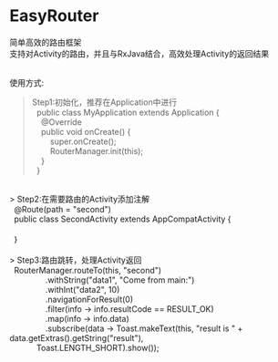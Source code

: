 # EasyRouter
简单高效的路由框架<br>
支持对Activity的路由，并且与RxJava结合，高效处理Activity的返回结果<br><br>

使用方式:<br>
> Step1:初始化，推荐在Application中进行<br>
&nbsp;&nbsp;public class MyApplication extends Application {<br>
&nbsp;&nbsp;&nbsp;&nbsp;@Override<br>
&nbsp;&nbsp;&nbsp;&nbsp;public void onCreate() {<br>
&nbsp;&nbsp;&nbsp;&nbsp;&nbsp;&nbsp;&nbsp;&nbsp;super.onCreate();<br>
&nbsp;&nbsp;&nbsp;&nbsp;&nbsp;&nbsp;&nbsp;&nbsp;RouterManager.init(this);<br>
&nbsp;&nbsp;&nbsp;&nbsp;}<br>
&nbsp;&nbsp;}<br>
<br>
> Step2:在需要路由的Activity添加注解<br>
&nbsp;&nbsp;@Route(path = "second")<br>
&nbsp;&nbsp;public class SecondActivity extends AppCompatActivity {<br>
<br>
&nbsp;&nbsp;｝<br>
<br>
> Step3:路由跳转，处理Activity返回<br>
&nbsp;&nbsp;RouterManager.routeTo(this, "second")<br>
&nbsp;&nbsp;&nbsp;&nbsp;&nbsp;&nbsp;&nbsp;&nbsp;&nbsp;&nbsp;&nbsp;&nbsp;&nbsp;&nbsp;&nbsp;&nbsp;.withString("data1", "Come from main:")<br>
&nbsp;&nbsp;&nbsp;&nbsp;&nbsp;&nbsp;&nbsp;&nbsp;&nbsp;&nbsp;&nbsp;&nbsp;&nbsp;&nbsp;&nbsp;&nbsp;.withInt("data2", 10)<br>
&nbsp;&nbsp;&nbsp;&nbsp;&nbsp;&nbsp;&nbsp;&nbsp;&nbsp;&nbsp;&nbsp;&nbsp;&nbsp;&nbsp;&nbsp;&nbsp;.navigationForResult(0)<br>
&nbsp;&nbsp;&nbsp;&nbsp;&nbsp;&nbsp;&nbsp;&nbsp;&nbsp;&nbsp;&nbsp;&nbsp;&nbsp;&nbsp;&nbsp;&nbsp;.filter(info -> info.resultCode == RESULT_OK)<br>
&nbsp;&nbsp;&nbsp;&nbsp;&nbsp;&nbsp;&nbsp;&nbsp;&nbsp;&nbsp;&nbsp;&nbsp;&nbsp;&nbsp;&nbsp;&nbsp;.map(info -> info.data)<br>
&nbsp;&nbsp;&nbsp;&nbsp;&nbsp;&nbsp;&nbsp;&nbsp;&nbsp;&nbsp;&nbsp;&nbsp;&nbsp;&nbsp;&nbsp;&nbsp;.subscribe(data -> Toast.makeText(this, "result is " + data.getExtras().getString("result"), <br>
&nbsp;&nbsp;&nbsp;&nbsp;&nbsp;&nbsp;&nbsp;&nbsp;&nbsp;&nbsp;&nbsp;&nbsp;Toast.LENGTH_SHORT).show());<br>
